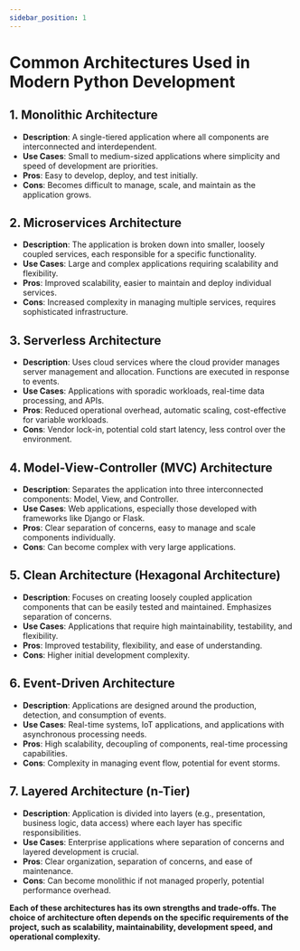 ```yaml
---
sidebar_position: 1
---
```

# Common Architectures Used in Modern Python Development

## 1. Monolithic Architecture
- **Description**: A single-tiered application where all components are interconnected and interdependent.
- **Use Cases**: Small to medium-sized applications where simplicity and speed of development are priorities.
- **Pros**: Easy to develop, deploy, and test initially.
- **Cons**: Becomes difficult to manage, scale, and maintain as the application grows.

## 2. Microservices Architecture
- **Description**: The application is broken down into smaller, loosely coupled services, each responsible for a specific functionality.
- **Use Cases**: Large and complex applications requiring scalability and flexibility.
- **Pros**: Improved scalability, easier to maintain and deploy individual services.
- **Cons**: Increased complexity in managing multiple services, requires sophisticated infrastructure.

## 3. Serverless Architecture
- **Description**: Uses cloud services where the cloud provider manages server management and allocation. Functions are executed in response to events.
- **Use Cases**: Applications with sporadic workloads, real-time data processing, and APIs.
- **Pros**: Reduced operational overhead, automatic scaling, cost-effective for variable workloads.
- **Cons**: Vendor lock-in, potential cold start latency, less control over the environment.

## 4. Model-View-Controller (MVC) Architecture
- **Description**: Separates the application into three interconnected components: Model, View, and Controller.
- **Use Cases**: Web applications, especially those developed with frameworks like Django or Flask.
- **Pros**: Clear separation of concerns, easy to manage and scale components individually.
- **Cons**: Can become complex with very large applications.

## 5. Clean Architecture (Hexagonal Architecture)
- **Description**: Focuses on creating loosely coupled application components that can be easily tested and maintained. Emphasizes separation of concerns.
- **Use Cases**: Applications that require high maintainability, testability, and flexibility.
- **Pros**: Improved testability, flexibility, and ease of understanding.
- **Cons**: Higher initial development complexity.

## 6. Event-Driven Architecture
- **Description**: Applications are designed around the production, detection, and consumption of events.
- **Use Cases**: Real-time systems, IoT applications, and applications with asynchronous processing needs.
- **Pros**: High scalability, decoupling of components, real-time processing capabilities.
- **Cons**: Complexity in managing event flow, potential for event storms.

## 7. Layered Architecture (n-Tier)
- **Description**: Application is divided into layers (e.g., presentation, business logic, data access) where each layer has specific responsibilities.
- **Use Cases**: Enterprise applications where separation of concerns and layered development is crucial.
- **Pros**: Clear organization, separation of concerns, and ease of maintenance.
- **Cons**: Can become monolithic if not managed properly, potential performance overhead.

**Each of these architectures has its own strengths and trade-offs. The choice of architecture often depends on the specific requirements of the project, such as scalability, maintainability, development speed, and operational complexity.**


